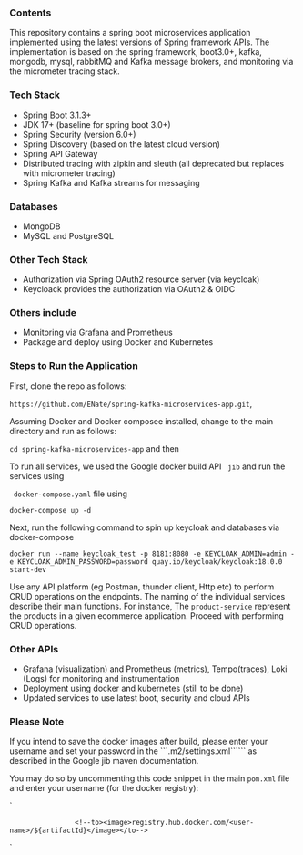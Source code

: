 ### Contents

This repository contains a spring boot microservices application implemented using the latest versions of Spring framework APIs. The implementation is based on the spring framework, boot3.0+, kafka, mongodb, mysql, rabbitMQ and Kafka message brokers, and monitoring via the micrometer tracing stack.

### Tech Stack

- Spring Boot 3.1.3+
- JDK 17+ (baseline for spring boot 3.0+)
- Spring Security (version 6.0+)
- Spring Discovery (based on the latest cloud version)
- Spring API Gateway
- Distributed tracing with zipkin and sleuth (all deprecated but replaces with micrometer tracing)
- Spring Kafka and Kafka streams for messaging

### Databases

- MongoDB
- MySQL and PostgreSQL

### Other Tech Stack

- Authorization via Spring OAuth2 resource server (via keycloak)
- Keycloack provides the authorization via OAuth2 & OIDC

### Others include

- Monitoring via Grafana and Prometheus
- Package and deploy using Docker and Kubernetes

### Steps to Run the Application

First, clone the repo as follows:

`https://github.com/ENate/spring-kafka-microservices-app.git`,

Assuming Docker and Docker composee installed, change to the main directory and run as follows:

``` cd spring-kafka-microservices-app ``` and then


To run all services, we used the Google docker build API ``` jib``` and run the services using

 ` docker-compose.yaml` file using

`docker-compose up -d`

Next, run the following command to spin up keycloak and databases via docker-compose

`docker run --name keycloak_test -p 8181:8080 -e KEYCLOAK_ADMIN=admin -e KEYCLOAK_ADMIN_PASSWORD=password quay.io/keycloak/keycloak:18.0.0 start-dev`

Use any API platform (eg Postman, thunder client, Http etc) to perform CRUD operations on the endpoints. The naming of the individual services describe their main functions. For instance, The `product-service` represent the products in a given ecommerce application. Proceed with performing CRUD operations.

###  Other APIs 

- Grafana (visualization) and Prometheus (metrics), Tempo(traces), Loki (Logs) for monitoring and instrumentation
- Deployment using docker and kubernetes (still to be done)
- Updated services to use latest boot, security and cloud APIs

### Please Note
If you intend to save the docker images after build, please enter your username and set your password in the ```.m2/settings.xml`````` as described in the Google jib maven documentation.

You may do so by uncommenting this code snippet in the main `pom.xml` file and enter your username (for the docker registry):

`
<!-- Please change to your username -->
                    <!--to><image>registry.hub.docker.com/<user-name>/${artifactId}</image></to-->
`
